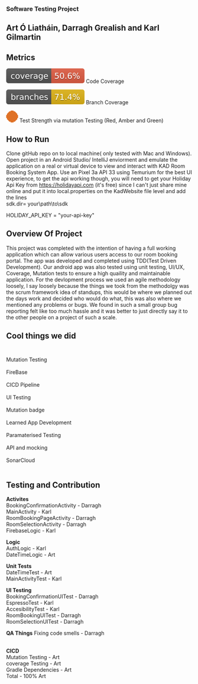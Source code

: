 ### Software Testing Project
## Art Ó Liatháin, Darragh Grealish and Karl Gilmartin


## Metrics
![Coverage](.github/badges/jacoco.svg)  Code Coverage

![Branches](.github/badges/branches.svg) Branch Coverage

![Strength](.github/CICDScripts/Images/Current_Image.svg) Test Strength via mutation Testing  (Red, Amber and Green)

## How to Run
Clone gitHub repo on to local machine( only tested with Mac and Windows). Open project in an Android Studio/ IntelliJ enviorment and emulate the application on a real or virtual device to view and interact with KAD Room Booking System App. Use an Pixel 3a API 33 using Temurium for the best UI experience, to get the api working though, you will need to get your Holiday Api Key from https://holidayapi.com (it's free) since I can't just share mine online and put it into local.properties on the KadWebsite file level and add the lines </br>
sdk.dir= your\\path\\to\\sdk  </br>
 
HOLIDAY_API_KEY = "your-api-key" </br>

## Overview Of Project
This project was completed with the intention of having a full working application which can allow various users access to our room booking portal. The app was developed and completed using TDD(Test Driven Development). Our android app was also tested using unit testing, UI/UX, Coverage, Mutation tests to ensure a high quaility and maintainable application. For the devlopment process we used an agile methodology loosely, I say loosely because the things we took from the methodolgy was the scrum framework idea of standups, this would be where we planned out the days work and decided who would do what, this was also where we mentioned any problems or bugs. We found in such a small group bug reporting felt like too much hassle and it was better to just directly say it to the other people on a project of such a scale. 

## Cool things we did</br></br>
Mutation Testing </br></br>
FireBase</br></br>
CICD Pipeline </br></br>
UI Testing</br></br>
Mutation badge </br></br>
Learned App Development</br></br>
Paramaterised Testing </br></br>
API and mocking </br></br>
SonarCloud </br></br>


## Testing and Contribution
**Activites** <br />
BookingConfirmationActivity - Darragh<br />
MainActivity  - Karl <br />
RoomBookingPageActivity - Darragh <br />
RoomSelectionActivity - Darragh <br />
FirebaseLogic - Karl <br />

**Logic** <br />
AuthLogic - Karl <br />
DateTimeLogic - Art <br />

**Unit Tests** <br />
DateTimeTest - Art <br />
MainActivityTest - Karl <br /> 

**UI Testing** <br />
BookingConfirmationUITest - Darragh<br /> 
EspressoTest - Karl <br /> 
AccesibilityTest - Karl <br />
RoomBookingUITest - Darragh <br />
RoomSelectionUITest - Darragh <br />

**QA Things**
Fixing code smells - Darragh </br></br>


**CICD** <br />
Mutation Testing - Art <br />
coverage Testing - Art <br />
Gradle Dependencies - Art <br />
Total - 100% Art






